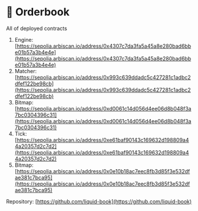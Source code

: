# 🔲 Orderbook

All of deployed contracts

1. Engine: [https://sepolia.arbiscan.io/address/0x4307c7da3fa5a45a8e280bad6bbe01b57a3b4e4e](https://sepolia.arbiscan.io/address/0x4307c7da3fa5a45a8e280bad6bbe01b57a3b4e4e)
2. Matcher: [https://sepolia.arbiscan.io/address/0x993c639ddadc5c427281c1adbc2dfef122be98cb](https://sepolia.arbiscan.io/address/0x993c639ddadc5c427281c1adbc2dfef122be98cb)
3. Bitmap: [https://sepolia.arbiscan.io/address/0xd0061c14d056d4ee06d8b048f3a7bc0304396c31](https://sepolia.arbiscan.io/address/0xd0061c14d056d4ee06d8b048f3a7bc0304396c31)
4. Tick: [https://sepolia.arbiscan.io/address/0xe61baf90143c169632d198809a44a20357d2c7d2](https://sepolia.arbiscan.io/address/0xe61baf90143c169632d198809a44a20357d2c7d2)
5. Bitmap: [https://sepolia.arbiscan.io/address/0x0e10b18ac7eec8fb3d85f3e532dfae381c7bca95](https://sepolia.arbiscan.io/address/0x0e10b18ac7eec8fb3d85f3e532dfae381c7bca95)

Repository: [https://github.com/liquid-book](https://github.com/liquid-book)

